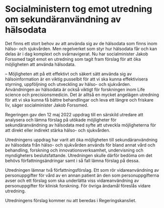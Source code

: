 # Socialministern tog emot utredning om sekundäranvändning av hälsodata

Det finns ett stort behov av att använda sig av de hälsodata som finns inom hälso- och sjukvården. Men regelverket som styr hur hälsodata får och kan delas är i dag komplext och svårnavigerat. Nu har socialminister Jakob Forssmed tagit emot en utredning som tagit fram förslag för att öka möjligheten att använda hälsodata.

– Möjligheten att på ett effektivt och säkert sätt använda sig av hälsoinformation är en viktig pusselbit för att vi ska kunna effektivisera styrning, uppföljning och utveckling av hälso- och sjukvården. Användningen av hälsodata är också viktigt för forskningen inom Life science och precisionsmedicin. Det är alltså en mycket angelägen utredning för att vi ska kunna få bättre behandlingar och leva ett längre och friskare liv, säger socialminister Jakob Forssmed.

Regeringen gav den 12 maj 2022 uppdrag till en särskild utredare att analysera och lämna förslag på utökade möjligheter för sekundäranvändning av hälsodata med syfte att utveckla möjligheterna för att direkt eller indirekt stärka hälso- och sjukvården.

Utredningens uppdrag har varit att öka möjligheten till sekundäranvändning av hälsodata från hälso- och sjukvården används för bland annat vård och behandling, forskning och innovationsverksamhet, undervisning och myndigheters beslutsfattande. Utredningen skulle därför bedöma om det behövs författningsändringar samt i så fall lämna förslag på dessa.

Utredningen lämnar två författningsförslag. Ett som rör vidareanvändning av personuppgifter för vård av en annan patient än den som personuppgifterna avser och ett förslag som ska underlätta viss vidareanvändning av personuppgifter för klinisk forskning. För övriga ändamål föreslås vidare utredning.

Utredningens förslag kommer nu att beredas i Regeringskansliet.
